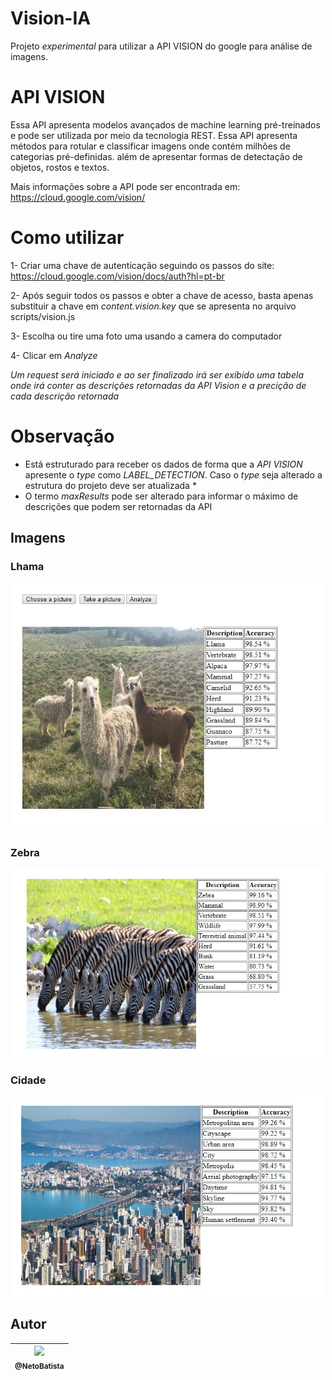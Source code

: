 # Vision-IA

Projeto *experimental* para utilizar a API VISION do google para análise de imagens. 

# API VISION
Essa API apresenta modelos avançados de machine learning pré-treinados e pode ser utilizada por meio da tecnologia REST. Essa API apresenta métodos para rotular e classificar imagens onde contém milhões de categorias pré-definidas. além de apresentar formas de detectação de objetos, rostos e textos.

Mais informações sobre a API pode ser encontrada em: https://cloud.google.com/vision/

# Como utilizar
1- Criar uma chave de autenticação seguindo os passos do site: https://cloud.google.com/vision/docs/auth?hl=pt-br 

2- Após seguir todos os passos e obter a chave de acesso, basta apenas substituir a chave em *content.vision.key* que se apresenta no arquivo scripts/vision.js

3- Escolha ou tire uma foto uma usando a camera do computador 

4- Clicar em *Analyze*

*Um request será iniciado e ao ser finalizado irá ser exibido uma tabela onde irá conter as descrições retornadas da API Vision e a precição de cada descrição retornada*


# Observação 

* Está estruturado para receber os dados de forma que a *API VISION* apresente o *type* como *LABEL_DETECTION*. Caso o *type* seja alterado a estrutura do projeto deve ser atualizada *
* O termo *maxResults* pode ser alterado para informar o máximo de descrições que podem ser retornadas da API

## Imagens

### Lhama 
<img src="https://github.com/NetoBatista/Vision-IA/blob/master/examples/example1.jpeg" width="500px">

### Zebra
<img src="https://github.com/NetoBatista/Vision-IA/blob/master/examples/example2.jpeg" width="500px">

### Cidade
<img src="https://github.com/NetoBatista/Vision-IA/blob/master/examples/example3.jpeg" width="500px">

## Autor

| [<img src="https://avatars0.githubusercontent.com/u/23426240?s=115&v=4"><br><sub>@NetoBatista</sub>](https://github.com/NetoBatista) |
| :---: |
